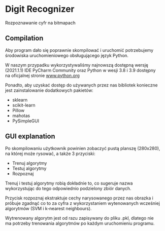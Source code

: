# Digit Recognizer
Rozpoznawanie cyfr na bitmapach

## Compilation

Aby program dało się poprawnie skompilować i uruchomić potrzebujemy środowiska uruchomieniowego obsługującego język Python.

W naszym przypadku wykorzystywaliśmy najnowszą dostępną wersję (2021.1.1) IDE PyCharm Community oraz Python w wesji 3.8 i 3.9 dostępny na oficjalnej stronie www.python.org

Ponadto, aby uzyskać dostęp do używanych przez nas bibliotek konieczne jest zainstalowanie dodatkowych pakietów:

 - sklearn
 - scikit-learn
 - Pillow
 - mahotas
 - PySimpleGUI

## GUI explanation

Po skompilowaniu użytkownik powinien zobaczyć pustą planszę (280x280), na której może rysować, a także 3 przyciski:

 - Trenuj algorytmy
 - Testuj algorytmy
 - Rozpoznaj

Trenuj i testuj algorytmy robią dokładnie to, co sugeruje nazwa wykorzystując do tego odpowiednio podzielony zbiór danych.

Przycisk rozpoznaj ekstraktuje cechy narysowanego przez nas obrazka i próbuje zgadnąć co to za cyfra z wykorzystaniem wytenowanych wcześniej algorytmów (SVM i k-nearest neighbours).

Wytrenowany algorytm jest od razu zapisywany do pliku .pkl, dlatego nie ma potrzeby trenowania algorytmów po każdym uruchomieniu programu.
